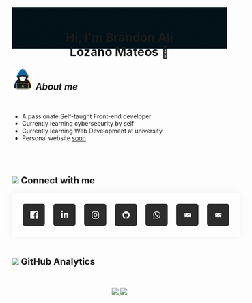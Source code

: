 <div style="position: relative; text-align: center;">
  <h1 style="position: absolute; top: 50%; left: 50%; transform: translate(-50%, -50%); z-index: 1;">Hi, I'm <a>Brandon Ali Lozano Mateos
</a> 👋</h1>
  <!-- GIF HEADER -->
  <img src="https://github.com/AnderMendoza/AnderMendoza/raw/main/assets/banner-header.gif" style="max-width: 100%; display: block;">
</div>
<br>

  <!-- about me-->


## <picture><img src = "https://github.com/0xAbdulKhalid/0xAbdulKhalid/raw/main/assets/mdImages/about_me.gif" width = 50px></picture> *About me*


<br>

- A passionate Self-taught Front-end developer
- Currently learning cybersecurity by self 
- Currently learning Web Development at university
- Personal website [soon]()





<br><br>

## <picture> <img src="https://github.com/7oSkaaa/7oSkaaa/blob/main/Images/Connect-with-me.gif?raw=true" width="100px"> </picture> Connect with me
<!--<p >
	<a href="mailto:blozano0@ucol.mx"><img img src="https://img.shields.io/badge/gmail-%23EA4335.svg?style=plastic&logo=gmail&logoColor=white" alt="Gmail"/></a>
    <a href="mailto:dark-66613@outlook.es"><img img src="https://img.shields.io/badge/gmail-%23EA4335.svg?style=plastic&logo=gmail&logoColor=white" alt="Gmail"/></a>
	<a href="https://github.com/brandonmateos"><img src="https://img.shields.io/badge/github-%23181717.svg?style=plastic&logo=github&logoColor=white" alt="GitHub"/></a>
	<a href="https://wa.me/+523143058295"><img src="https://img.shields.io/badge/whatsapp-%2325D366.svg?style=plastic&logo=whatsapp&logoColor=white" alt="Whatsapp"/></a>
	<a href="https://www.linkedin.com/in/brandon-ali-lozano-mateos-421002269/"><img src="https://img.shields.io/badge/linkedin-%230A66C2.svg?style=plastic&logo=linkedin&logoColor=white" alt="LinkedIn"/></a>
	<a href="https://www.facebook.com/BrandonMateos02"><img src="https://img.shields.io/badge/facebook-%231877F2.svg?style=plastic&logo=facebook&logoColor=white" alt="Facebook"/></a>
	<a href="https://www.instagram.com/brandonmateos_02/"><img src="https://img.shields.io/badge/instagram-%23E4405F.svg?style=plastic&logo=instagram&logoColor=white" alt="Instagram"/></a>
</p>-->

<div class="card">

  <!-- Facebook -->
  <a class="socialContainer containerOne" href="https://www.facebook.com/BrandonMateos02">
    <svg viewBox="0 0 16 16" class="socialSvg facebookSvg">
      <path fill="#3B5998" d="M15 0H1C.447 0 0 .447 0 1v14c0 .553.447 1 1 1h7.857v-6.235H6.278V7.286h2.579V5.543c0-2.555 1.711-3.957 4.056-3.957 1.142 0 2.003.105 2.003.105l-.072 2.22h-1.132c-1.107 0-1.453.682-1.453 1.38v1.663h2.472l-.304 2.479H11.26V16H15c.553 0 1-.447 1-1V1c0-.553-.447-1-1-1z"></path>
    </svg>
  </a>

  <!-- LinkedIn -->
  <a class="socialContainer containerTwo" href="https://www.linkedin.com/in/brandon-ali-lozano-mateos-421002269/">
    <svg viewBox="0 0 448 512" class="socialSvg linkdinSvg">
      <path d="M100.28 448H7.4V148.9h92.88zM53.79 108.1C24.09 108.1 0 83.5 0 53.8a53.79 53.79 0 0 1 107.58 0c0 29.7-24.1 54.3-53.79 54.3zM447.9 448h-92.68V302.4c0-34.7-.7-79.2-48.29-79.2-48.29 0-55.69 37.7-55.69 76.7V448h-92.78V148.9h89.08v40.8h1.3c12.4-23.5 42.69-48.3 87.88-48.3 94 0 111.28 61.9 111.28 142.3V448z"></path>
    </svg>
  </a>

  <!-- Instagram -->
  <a class="socialContainer containerThree" href="https://www.instagram.com/brandonmateos_02/">
    <svg viewBox="0 0 16 16" class="socialSvg instagramSvg">
      <path d="M8 0C5.829 0 5.556.01 4.703.048 3.85.088 3.269.222 2.76.42a3.917 3.917 0 0 0-1.417.923A3.927 3.927 0 0 0 .42 2.76C.222 3.268.087 3.85.048 4.7.01 5.555 0 5.827 0 8.001c0 2.172.01 2.444.048 3.297.04.852.174 1.433.372 1.942.205.526.478.972.923 1.417.444.445.89.719 1.416.923.51.198 1.09.333 1.942.372C5.555 15.99 5.827 16 8 16s2.444-.01 3.298-.048c.851-.04 1.434-.174 1.943-.372a3.916 3.916 0 0 0 1.416-.923c.445-.445.718-.891.923-1.417.197-.509.332-1.09.372-1.942C15.99 10.445 16 10.173 16 8s-.01-2.445-.048-3.299c-.04-.851-.175-1.433-.372-1.941a3.926 3.926 0 0 0-.923-1.417A3.911 3.911 0 0 0 13.24.42c-.51-.198-1.092-.333-1.943-.372C10.443.01 10.172 0 7.998 0h.003zm-.717 1.442h.718c2.136 0 2.389.007 3.232.046.78.035 1.204.166 1.486.275.373.145.64.319.92.599.28.28.453.546.598.92.11.281.24.705.275 1.485.039.843.047 1.096.047 3.231s-.008 2.389-.047 3.232c-.035.78-.166 1.203-.275 1.485a2.47 2.47 0 0 1-.599.919c-.28.28-.546.453-.92.598-.28.11-.704.24-1.485.276-.843.038-1.096.047-3.232.047s-2.39-.009-3.233-.047c-.78-.036-1.203-.166-1.485-.276a2.478 2.478 0 0 1-.92-.598 2.48 2.48 0 0 1-.6-.92c-.109-.281-.24-.705-.275-1.485-.038-.843-.046-1.096-.046-3.233 0-2.136.008-2.388.046-3.231.036-.78.166-1.204.276-1.486.145-.373.319-.64.599-.92.28-.28.546-.453.92-.598.282-.11.705-.24 1.485-.276.738-.034 1.024-.044 2.515-.045v.002zm4.988 1.328a.96.96 0 1 0 0 1.92.96.96 0 0 0 0-1.92zm-4.27 1.122a4.109 4.109 0 1 0 0 8.217 4.109 4.109 0 0 0 0-8.217zm0 1.441a2.667 2.667 0 1 1 0 5.334 2.667 2.667 0 0 1 0-5.334z"></path>
    </svg>
  </a>

  <!-- GitHub -->
  <a class="socialContainer containerFour" href="https://github.com/brandonmateos">
    <svg viewBox="0 0 16 16" class="socialSvg githubSvg">
      <path fill="#000000" d="M8 0C3.582 0 0 3.582 0 8c0 3.535 2.29 6.533 5.47 7.59.4.075.547-.174.547-.386 0-.19-.007-.693-.01-1.36-2.002.365-2.42-.485-2.42-.485-.326-.827-.797-1.048-.797-1.048-.653-.446-.002-.437.007-.437.722.051 1.104.742 1.104.742.642 1.097 1.68.78 2.088.595.065-.465.25-.78.455-.958-1.59-.18-3.265-.795-3.265-3.534 0-.78.277-1.42.734-1.922-.073-.18-.318-.912.07-1.898 0 0 .602-.193 1.97.734.57-.158 1.18-.237 1.785-.24.6.003 1.21.082 1.785.24 1.367-.927 1.97-.734 1.97-.734.39.986.144 1.718.07 1.898.458.502.732 1.142.732 1.922 0 2.744-1.678 3.352-3.27 3.528.257.222.49.66.49 1.33 0 .962-.009 1.738-.009 1.97 0 .215.145.464.55.385C13.717 14.53 16 11.535 16 8c0-4.418-3.582-8-8-8z"></path>
    </svg>
  </a>

  <!-- WhatsApp -->
  <a class="socialContainer containerFive" href="https://wa.me/+523143058295">
    <svg viewBox="0 0 16 16" class="socialSvg whatsappSvg">
      <path d="M13.601 2.326A7.854 7.854 0 0 0 7.994 0C3.627 0 .068 3.558.064 7.926c0 1.399.366 2.76 1.057 3.965L0 16l4.204-1.102a7.933 7.933 0 0 0 3.79.965h.004c4.368 0 7.926-3.558 7.93-7.93A7.898 7.898 0 0 0 13.6 2.326zM7.994 14.521a6.573 6.573 0 0 1-3.356-.92l-.24-.144-2.494.654.666-2.433-.156-.251a6.56 6.56 0 0 1-1.007-3.505c0-3.626 2.957-6.584 6.591-6.584a6.56 6.56 0 0 1 4.66 1.931 6.557 6.557 0 0 1 1.928 4.66c-.004 3.639-2.961 6.592-6.592 6.592zm3.615-4.934c-.197-.099-1.17-.578-1.353-.646-.182-.065-.315-.099-.445.099-.133.197-.513.646-.627.775-.114.133-.232.148-.43.05-.197-.1-.836-.308-1.592-.985-.59-.525-.985-1.175-1.103-1.372-.114-.198-.011-.304.088-.403.087-.088.197-.232.296-.346.1-.114.133-.198.198-.33.065-.134.034-.248-.015-.347-.05-.099-.445-1.076-.612-1.47-.16-.389-.323-.335-.445-.34-.114-.007-.247-.007-.38-.007a.729.729 0 0 0-.529.247c-.182.198-.691.677-.691 1.654 0 .977.71 1.916.81 2.049.098.133 1.394 2.132 3.383 2.992.47.205.84.326 1.129.418.475.152.904.129 1.246.08.38-.058 1.171-.48 1.338-.943.164-.464.164-.86.114-.943-.049-.084-.182-.133-.38-.232z"></path>
    </svg>
  </a>

  <!-- Gmail -->
  <a class="socialContainer containerSix" href="mailto:dark-66613@outlook.es">
    <svg viewBox="0 0 24 24" class="socialSvg gmailSvg">
      <path d="M21.25,6H2.75C2.059,6,2,6.532,2,7.028v9.944C2,17.479,2.059,18,2.75,18H21.25 c0.691,0,0.75-0.521,0.75-1.028V7.028C22,6.532,21.941,6,21.25,6z M20.5,8.44L12,14.725L3.5,8.44V7.028l8.5,6.286l8.5-6.286V7.028z" fill="#DB4437" />
    </svg>
  </a>

  <!-- Gmail 2 -->
  <a class="socialContainer containerSix" href="mailto:blozano0@ucol.mx">
    <svg viewBox="0 0 24 24" class="socialSvg gmailSvg">
      <path d="M21.25,6H2.75C2.059,6,2,6.532,2,7.028v9.944C2,17.479,2.059,18,2.75,18H21.25 c0.691,0,0.75-0.521,0.75-1.028V7.028C22,6.532,21.941,6,21.25,6z M20.5,8.44L12,14.725L3.5,8.44V7.028l8.5,6.286l8.5-6.286V7.028z" fill="#DB4437" />
    </svg>
  </a>
</div>


<br>


## <img src="https://media.giphy.com/media/iY8CRBdQXODJSCERIr/giphy.gif" width="35"><b> GitHub Analytics </b>
<br>

<p align="center">
<a href="https://github.com/brandonmateos">
  <img height="180em" src="https://github-readme-stats-eight-theta.vercel.app/api?username=brandonmateos&show_icons=true&theme=algolia&include_all_commits=true&count_private=true"/>
  <img height="180em" src="https://github-readme-stats-eight-theta.vercel.app/api/top-langs/?username=brandonmateos&layout=compact&langs_count=8&theme=algolia"/>
</a>
</p>


<style>
    .card {
  width: fit-content;
  height: fit-content;
  display: flex;
  align-items: center;
  justify-content: center;
  padding: 25px 25px;
  gap: 20px;
  box-shadow: 0px 0px 20px rgba(0, 0, 0, 0.055);
}

/* for all social containers*/
.socialContainer {
  width: 52px;
  height: 52px;
  /* border-radius: 50%;   para que sea circular*/
  border-radius: 5px;
  background-color: rgb(44, 44, 44);
  display: flex;
  align-items: center;
  justify-content: center;
  overflow: hidden;
  transition-duration: .3s;
}
/* Facebook */
.containerOne:hover {
  background-color: #3b5998;
  transition-duration: .3s;
}
/* LinkedIn */
.containerTwo:hover {
  background-color: #0072b1;
  transition-duration: .3s;
}
/* Instagram */
.containerThree:hover {
  background-color: #d62976;
  transition-duration: .3s;
}
/* GitHub */
.containerFour:hover {
  background-color: #24292e;
  transition-duration: .3s;
}

/* WhatsApp */
.containerFive:hover {
  background-color: #128C7E;
  transition-duration: .3s;
}

/* Gmail */
.containerSix:hover {
  background-color: #db4a39;
  transition-duration: .3s;
}


.socialContainer:active {
  transform: scale(0.9);
  transition-duration: .3s;
}

.socialSvg {
  width: 17px;
}

.socialSvg path {
  fill: rgb(255, 255, 255);
}

.socialContainer:hover .socialSvg {
  animation: slide-in-top 0.3s both;
}

@keyframes slide-in-top {
  0% {
    transform: translateY(-50px);
    opacity: 0;
  }

  100% {
    transform: translateY(0);
    opacity: 1;
  }
}
</style>